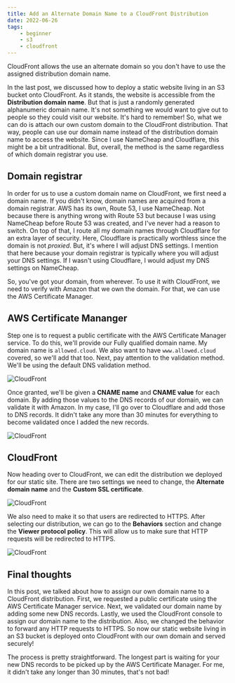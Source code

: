 ```yaml
---
title: Add an Alternate Domain Name to a CloudFront Distribution
date: 2022-06-26
tags:
    - beginner
    - s3
    - cloudfront
---
```


<!-- EXCERPT START -->
CloudFront allows the use an alternate domain so you don't have to use the assigned distribution domain name.
<!-- EXCERPT END -->

In the last post, we discussed how to deploy a static website living in an S3 bucket onto CloudFront. As it stands, the website is accessible from the **Distribution domain name**. But that is just a randomly generated alphanumeric domain name. It's not something we would want to give out to people so they could visit our website. It's hard to remember! So, what we can do is attach our own custom domain to the CloudFront distribution. That way, people can use our domain name instead of the distribution domain name to access the website. Since I use NameCheap and Cloudflare, this might be a bit untraditional. But, overall, the method is the same regardless of which domain registrar you use.

## Domain registrar

In order for us to use a custom domain name on CloudFront, we first need a domain name. If you didn't know, domain names are acquired from a domain registrar. AWS has its own, Route 53, I use NameCheap. Not because there is anything wrong with Route 53 but because I was using NameCheap before Route 53 was created, and I've never had a reason to switch. On top of that, I route all my domain names through Cloudflare for an extra layer of security. Here, Cloudflare is practically worthless since the domain is not _proxied_.  But, it's where I will adjust DNS settings. I mention that here because your domain registrar is typically where you will adjust your DNS settings. If I wasn't using Cloudflare, I would adjust my DNS settings on NameCheap. 

So, you've got your domain, from wherever. To use it with CloudFront, we need to verify with Amazon that we own the domain. For that, we can use the AWS Certificate Manager. 

## AWS Certificate Mananger

Step one is to request a public certificate with the AWS Certificate Manager service. To do this, we'll provide our Fully qualified domain name. My domain name is `allowed.cloud`. We also want to have `www.allowed.cloud` covered, so we'll add that too. Next, pay attention to the validation method. We'll be using the default DNS validation method.

![CloudFront](/assets/images/cloudfront-domain-3.png)

Once granted, we'll be given a **CNAME name** and **CNAME value** for each domain. By adding those values to the DNS records of our domain, we can validate it with Amazon. In my case, I'll go over to Cloudflare and add those to DNS records. It didn't take any more than 30 minutes for everything to become validated once I added the new records.

![CloudFront](/assets/images/cloudfront-domain-4.png)

## CloudFront


Now heading over to CloudFront, we can edit the distribution we deployed for our static site. There are two settings we need to change, the **Alternate domain name** and the **Custom SSL certificate**. 

![CloudFront](/assets/images/cloudfront-domain-2.png)

We also need to make it so that users are redirected to HTTPS. After selecting our distribution, we can go to the **Behaviors** section and change the **Viewer protocol policy**. This will allow us to make sure that HTTP requests will be redirected to HTTPS.

![CloudFront](/assets/images/cloudfront-domain-1.png)

## Final thoughts

In this post, we talked about how to assign our own domain name to a CloudFront distribution. First, we requested a public certificate using the AWS Certificate Manager service. Next, we validated our domain name by adding some new DNS records. Lastly, we used the CloudFront console to assign our domain name to the distribution. Also, we changed the behavior to forward any HTTP requests to HTTPS. So now our static website living in an S3 bucket is deployed onto CloudFront with our own domain and served securely! 

The process is pretty straightforward. The longest part is waiting for your new DNS records to be picked up by the AWS Certificate Manager. For me, it didn't take any longer than 30 minutes, that's not bad!